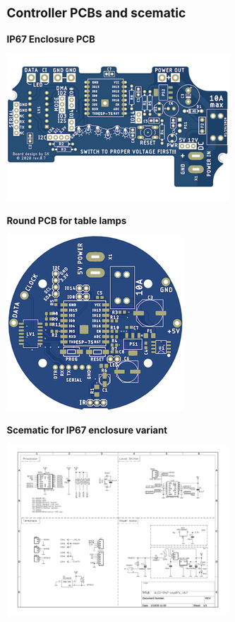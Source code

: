 # Controller PCBs and scematic
## IP67 Enclosure PCB
![PCB](/resources/PCB.png)
## Round PCB for table lamps
![PCB](/resources/PCB_round.png)
## Scematic for IP67 enclosure variant
![Schematic](/resources/schematic_v_07.jpg)
